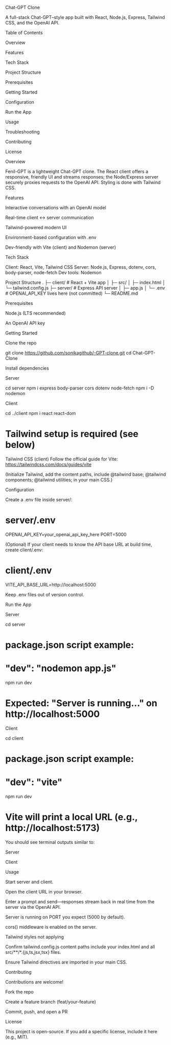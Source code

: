 Chat-GPT Clone 

A full-stack Chat-GPT–style app built with React, Node.js, Express, Tailwind CSS, and the OpenAI API.

Table of Contents

Overview

Features

Tech Stack

Project Structure

Prerequisites

Getting Started

Configuration

Run the App

Usage

Troubleshooting

Contributing

License

Overview

Fenil-GPT is a lightweight Chat-GPT clone. The React client offers a responsive, friendly UI and streams responses; the Node/Express server securely proxies requests to the OpenAI API. Styling is done with Tailwind CSS.

Features

Interactive conversations with an OpenAI model

Real-time client ↔ server communication

Tailwind-powered modern UI

Environment-based configuration with .env

Dev-friendly with Vite (client) and Nodemon (server)

Tech Stack

Client: React, Vite, Tailwind CSS
Server: Node.js, Express, dotenv, cors, body-parser, node-fetch
Dev tools: Nodemon

Project Structure
.
├─ client/            # React + Vite app
│  ├─ src/
│  ├─ index.html
│  └─ tailwind.config.js
├─ server/            # Express API server
│  ├─ app.js
│  └─ .env            # OPENAI_API_KEY lives here (not committed)
└─ README.md

Prerequisites

Node.js (LTS recommended)

An OpenAI API key

Getting Started

Clone the repo

git clone https://github.com/sonikagithub/-GPT-clone.git
cd Chat-GPT-Clone


Install dependencies

Server

cd server
npm i express body-parser cors dotenv node-fetch
npm i -D nodemon


Client

cd ../client
npm i react react-dom
# Tailwind setup is required (see below)


Tailwind CSS (client)
Follow the official guide for Vite: https://tailwindcss.com/docs/guides/vite

(Initialize Tailwind, add the content paths, include @tailwind base; @tailwind components; @tailwind utilities; in your main CSS.)

Configuration

Create a .env file inside server/:

# server/.env
OPENAI_API_KEY=your_openai_api_key_here
PORT=5000


(Optional) If your client needs to know the API base URL at build time, create client/.env:

# client/.env
VITE_API_BASE_URL=http://localhost:5000


Keep .env files out of version control.

Run the App

Server

cd server
# package.json script example:
# "dev": "nodemon app.js"
npm run dev
# Expected: "Server is running..." on http://localhost:5000


Client

cd client
# package.json script example:
# "dev": "vite"
npm run dev
# Vite will print a local URL (e.g., http://localhost:5173)


You should see terminal outputs similar to:

Server


Client


Usage

Start server and client.

Open the client URL in your browser.

Enter a prompt and send—responses stream back in real time from the server via the OpenAI API.


Server is running on PORT you expect (5000 by default).

cors() middleware is enabled on the server.

Tailwind styles not applying

Confirm tailwind.config.js content paths include your index.html and all src/**/*.{js,ts,jsx,tsx} files.

Ensure Tailwind directives are imported in your main CSS.

Contributing

Contributions are welcome!

Fork the repo

Create a feature branch (feat/your-feature)

Commit, push, and open a PR

License

This project is open-source. If you add a specific license, include it here (e.g., MIT).
